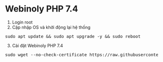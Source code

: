 # Webinoly PHP 7.4
1. Login root
2. Cập nhập OS và khởi động lại hệ thống
<pre class="EnlighterJSRAW" data-enlighter-language="generic">sudo apt update && sudo apt upgrade -y && sudo reboot</pre>
3. Cài đặt Webinoly PHP 7.4
<pre class="EnlighterJSRAW" data-enlighter-language="generic">sudo wget --no-check-certificate https://raw.githubusercontent.com/bibicadotnet/Webinoly-Optimization/master/webinoly74.sh -O webinoly_mod.sh &amp;&amp; sudo chmod +x webinoly_mod.sh &amp;&amp; sudo ./webinoly_mod.sh</pre>
